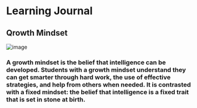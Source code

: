 # Learning Journal
## **Qrowth Mindset**
![image](https://www.innerdrive.co.uk/wp-content/uploads/2017/05/How-to-develop-a-growth-mindset-.png)

### A growth mindset is the belief that intelligence can be developed. Students with a growth mindset understand they can get smarter through hard work, the use of effective strategies, and help from others when needed. It is contrasted with a fixed mindset: the belief that intelligence is a fixed trait that is set in stone at birth.




